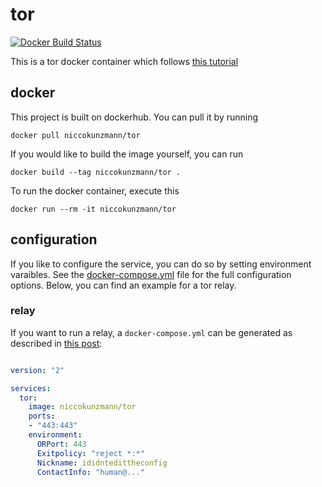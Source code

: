 # tor

[![Docker Build Status](https://img.shields.io/docker/build/niccokunzmann/tor.svg)][builds]

This is a tor docker container which follows [this tutorial][tutorial]

## docker

This project is built on dockerhub.
You can pull it by running

    docker pull niccokunzmann/tor

If you would like to build the image yourself, you can run

    docker build --tag niccokunzmann/tor .

To run the docker container, execute this

    docker run --rm -it niccokunzmann/tor

## configuration

If you like to configure the service, you can do so by setting environment varaibles.
See the [docker-compose.yml][compose] file for the full configuration options.
Below, you can find an example for a tor relay.

### relay

If you want to run a relay, a `docker-compose.yml` can be generated as described
in [this post][relay]:

```yaml

version: "2"

services:
  tor:
    image: niccokunzmann/tor
    ports:
    - "443:443"
    environment:
      ORPort: 443
      Exitpolicy: "reject *:*"
      Nickname: ididntedittheconfig
      ContactInfo: "human@..."

```

<!-- Use absolute links even for project files so that dockerhub can use them. -->

[tutorial]: https://www.torproject.org/docs/debian.html.en#ubuntu
[builds]: https://hub.docker.com/r/niccokunzmann/tor/builds/
[relay]: https://www.torproject.org/docs/tor-doc-relay.html.en
[compose]: https://github.com/niccokunzmann/tor/blob/master/docker-compose.yml
